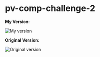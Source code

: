 # pv-comp-challenge-2

<b>My Version:</b>

![My version](https://i.imgur.com/kuZDyDy.png)


<b>Original Version:</b>

![Original version](http://frontend.turing.io/assets/images/static-comp-challenge-2.jpg)
